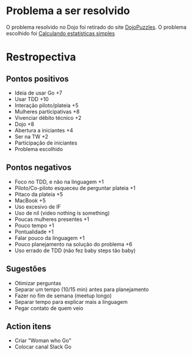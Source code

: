 # Problema a ser resolvido

O problema resolvido no Dojo foi retirado do site [DojoPuzzles](http://dojopuzzles.com/). O problema escolhido foi [Calculando estatísticas simples](http://dojopuzzles.com/problemas/exibe/calculando-estatisticas-simples/)

# Restropectiva

## Pontos positivos
- Ideia de usar Go +7
- Usar TDD +10
- Interação piloto/plateia +5
- Mulheres participativas +8
- Vivenciar débito técnico +2
- Dojo +8
- Abertura a iniciantes +4
- Ser na TW +2
- Participação de iniciantes
- Problema escolhido

## Pontos negativos
- Foco no TDD, e não na linguagem +1
- Piloto/Co-piloto esqueceu de perguntar plateia +1
- Pitaco da plateia +5
- MacBook +5
- Uso excesivo de IF
- Uso de nil (video nothing is something)
- Poucas mulheres presentes +1
- Pouco tempo +1
- Pontualidade +1
- Falar pouco da linguagem +1
- Pouco planejamento na solução do problema +6
- Uso errado de TDD (não fez baby steps tão baby)

## Sugestões
- Otimizar perguntas
- Separar um tempo (10/15 min) antes para planejamento
- Fazer no fim de semana (meetup longo)
- Separar tempo para explicar mais a linguagem
- Pegar contato de quem veio

## Action itens
- Criar "Woman who Go"
- Colocar canal Slack Go

